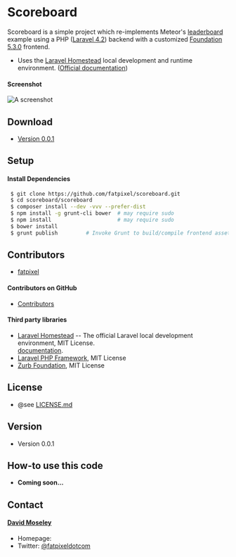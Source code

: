 Scoreboard
======
Scoreboard is a simple project which re-implements Meteor's [leaderboard](https://www.meteor.com/examples/leaderboard) example using a PHP ([Laravel 4.2](https://github.com/laravel/laravel)) backend with a customized [Foundation 5.3.0](https://github.com/zurb/foundation) frontend. 

- Uses the [Laravel Homestead](https://github.com/laravel/homestead) local development and runtime environment. ([Official documentation](http://laravel.com/docs/homestead?version=4.2))

#### Screenshot
![A screenshot](https://github.com/fatpixel/scoreboard/blob/master/scoreboard/app/assets/images/screenshot.png "A screenshot")

## Download
* [Version 0.0.1](https://github.com/fatpixel/scoreboard/archive/master.zip)

## Setup
#### Install Dependencies
```bash
 $ git clone https://github.com/fatpixel/scoreboard.git  
 $ cd scoreboard/scoreboard  
 $ composer install --dev -vvv --prefer-dist  
 $ npm install -g grunt-cli bower  # may require sudo  
 $ npm install                     # may require sudo  
 $ bower install  
 $ grunt publish         # Invoke Grunt to build/compile frontend assets
```

## Contributors
* [fatpixel](https://github.com/fatpixel)
#### Contributors on GitHub
* [Contributors](https://github.com/fatpixel/scoreboard/graphs/contributors)

#### Third party libraries
* [Laravel Homestead](https://github.com/laravel/homestead) -- The official Laravel local development environment, MIT License.  
  [documentation](http://laravel.com/docs/homestead?version=4.2).
* [Laravel PHP Framework](https://github.com/laravel/laravel), MIT License
* [Zurb Foundation](https://github.com/zurb/foundation), MIT License

## License 
* @see [LICENSE.md](https://github.com/fatpixel/scoreboard/blob/master/LICENSE.md)

## Version 
* Version 0.0.1

## How-to use this code
* **Coming soon...**  

## Contact
#### [David Moseley](https://github.com/fatpixel)
* Homepage: 
* Twitter: [@fatpixeldotcom](https://twitter.com/fatpixeldotcom "fatpixeldotcom on twitter")



